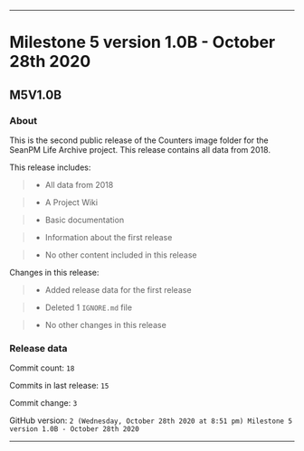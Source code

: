
***

# Milestone 5 version 1.0B - October 28th 2020

## M5V1.0B

### About

This is the second public release of the Counters image folder for the SeanPM Life Archive project. This release contains all data from 2018.

This release includes:

> * All data from 2018

> * A Project Wiki

> * Basic documentation

> * Information about the first release

> * No other content included in this release

Changes in this release:

> * Added release data for the first release

> * Deleted 1 `IGNORE.md` file

> * No other changes in this release

### Release data

Commit count: `18`

Commits in last release: `15`

Commit change: `3`

GitHub version: `2 (Wednesday, October 28th 2020 at 8:51 pm) Milestone 5 version 1.0B - October 28th 2020`

***
